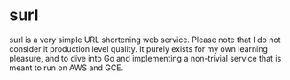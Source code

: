 # surl

surl is a very simple URL shortening web service. Please note that I do not consider it
production level quality. It purely exists for my own learning pleasure, and to dive into Go and implementing a non-trivial service that is meant to run on AWS and GCE.
